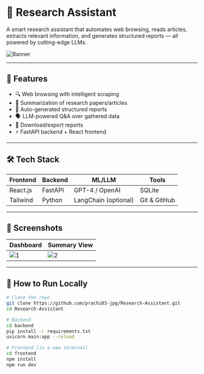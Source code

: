 # 🧠 Research Assistant

A smart research assistant that automates web browsing, reads articles, extracts relevant information, and generates structured reports — all powered by cutting-edge LLMs.

![Banner](https://via.placeholder.com/1200x400.png?text=Research+Assistant) <!-- (Replace with a real screenshot or demo GIF) -->

---

## 🚀 Features

- 🔍 Web browsing with intelligent scraping
- 📑 Summarization of research papers/articles
- 🧾 Auto-generated structured reports
- 🗣️ LLM-powered Q&A over gathered data
- 💾 Download/export reports
- ⚡ FastAPI backend + React frontend

---

## 🛠️ Tech Stack

| Frontend | Backend | ML/LLM | Tools |
|----------|---------|--------|-------|
| React.js | FastAPI | GPT-4 / OpenAI | SQLite |
| Tailwind | Python  | LangChain (optional) | Git & GitHub |

---

## 📸 Screenshots

| Dashboard | Summary View |
|-----------|--------------|
| ![1](https://via.placeholder.com/300x200.png?text=Dashboard) | ![2](https://via.placeholder.com/300x200.png?text=Summary+View) |

---

## 🧪 How to Run Locally

```bash
# Clone the repo
git clone https://github.com/prachi03-jpg/Research-Assistant.git
cd Research-Assistant

# Backend
cd backend
pip install -r requirements.txt
uvicorn main:app --reload

# Frontend (in a new terminal)
cd frontend
npm install
npm run dev

